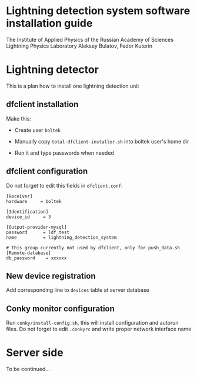 Lightning detection system software installation guide
=================

The Institute of Applied Physics of the Russian Academy of Sciences
Lightning Physics Laboratory
Aleksey Bulatov, Fedor Kuterin

# Lightning detector
This is a plan how to install one lightning detection unit

## dfclient installation

Make this:

 - Create user `boltek`
 
 - Manually copy `total-dfclient-installer.sh` into boltek user's home dir
 
 - Run it and type passwords when needed

## dfclient configuration

Do not forget to edit this fields in `dfclient.conf`:
```
[Receiver]
hardware     = boltek

[Identification]
device_id     = 3

[Output-provider-mysql]
password      = ldf_test
name          = lightning_detection_system

# This group currently not used by dfclient, only for push_data.sh
[Remote-database]
db_password    = xxxxxx
```

## New device registration
Add corresponding line to `devices` table at server database

## Conky monitor configuration

Run `conky/install-config.sh`, this will install configuration and 
autorun files. Do not forget to edit `.conkyrc` and write proper network
interface name

# Server side

To be continued...
